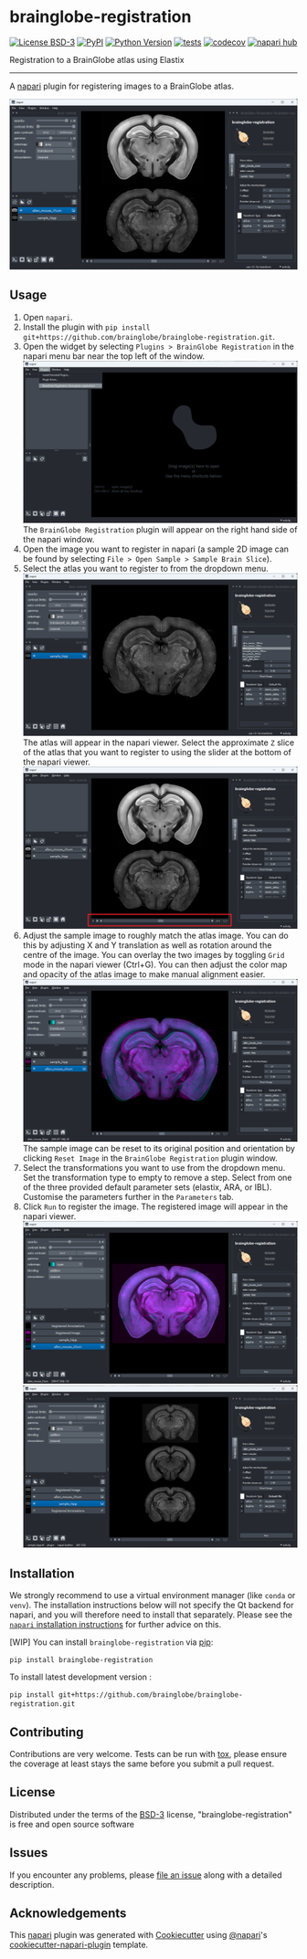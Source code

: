 # brainglobe-registration

[![License BSD-3](https://img.shields.io/pypi/l/brainglobe-registration.svg?color=green)](https://github.com/brainglobe/brainglobe-registration/raw/main/LICENSE)
[![PyPI](https://img.shields.io/pypi/v/brainglobe-registration.svg?color=green)](https://pypi.org/project/brainglobe-registration)
[![Python Version](https://img.shields.io/pypi/pyversions/brainglobe-registration.svg?color=green)](https://python.org)
[![tests](https://github.com/brainglobe/brainglobe-registration/workflows/tests/badge.svg)](https://github.com/brainglobe/brainglobe-registration/actions)
[![codecov](https://codecov.io/gh/brainglobe/brainglobe-registration/branch/main/graph/badge.svg)](https://codecov.io/gh/brainglobe/brainglobe-registration)
[![napari hub](https://img.shields.io/endpoint?url=https://api.napari-hub.org/shields/brainglobe-registration)](https://napari-hub.org/plugins/brainglobe-registration)

Registration to a BrainGlobe atlas using Elastix

----------------------------------

A [napari] plugin for registering images to a BrainGlobe atlas.

![brainglobe-registration](./imgs/brainglobe_registration_main.png)

## Usage

1. Open `napari`.
2. Install the plugin with `pip install git+https://github.com/brainglobe/brainglobe-registration.git`.
3. Open the widget by selecting `Plugins > BrainGlobe Registration` in the napari menu bar near the
top left of the window.
![brainglobe-registration-plugin](./imgs/brainglobe_registration_plugin_window.png)
The `BrainGlobe Registration` plugin will appear on the right hand side of the napari window.
4. Open the image you want to register in napari (a sample 2D image can be found by selecting `File > Open Sample > Sample Brain Slice`).
5. Select the atlas you want to register to from the dropdown menu.
![brainglobe-registration-atlas-selection](./imgs/brainglobe_registration_atlas_selection.png)
The atlas will appear in the napari viewer. Select the approximate `Z` slice of the atlas that you want to register to
using the slider at the bottom of the napari viewer.
![brainglobe-registration-atlas-selection](./imgs/brainglobe_registration_atlas_selection_2.png)
6. Adjust the sample image to roughly match the atlas image.
You can do this by adjusting X and Y translation as well as rotation around the centre of the image.
You can overlay the two images by toggling `Grid` mode in the napari viewer (Ctrl+G).
You can then adjust the color map and opacity of the atlas image to make manual alignment easier.
![brainglobe-registration-overlay](./imgs/brainglobe_registration_overlay.png)
The sample image can be reset to its original position and orientation by clicking `Reset Image` in the `BrainGlobe Registration` plugin window.
7. Select the transformations you want to use from the dropdown menu. Set the transformation type to empty to remove a step.
Select from one of the three provided default parameter sets (elastix, ARA, or IBL). Customise the parameters further in the
`Parameters` tab.
8. Click `Run` to register the image. The registered image will appear in the napari viewer.
![brainglobe-registration-registered](./imgs/brainglobe_registration_registered.png)
![brainglobe-registration-registered](./imgs/brainglobe_registration_registered_stacked.png)
## Installation

We strongly recommend to use a virtual environment manager (like `conda` or `venv`). The installation instructions below
will not specify the Qt backend for napari, and you will therefore need to install that separately. Please see the
[`napari` installation instructions](https://napari.org/stable/tutorials/fundamentals/installation.html) for further advice on this.

[WIP] You can install `brainglobe-registration` via [pip]:

    pip install brainglobe-registration


To install latest development version :

    pip install git+https://github.com/brainglobe/brainglobe-registration.git

## Contributing

Contributions are very welcome. Tests can be run with [tox], please ensure
the coverage at least stays the same before you submit a pull request.

## License

Distributed under the terms of the [BSD-3] license,
"brainglobe-registration" is free and open source software

## Issues

If you encounter any problems, please [file an issue] along with a detailed description.


## Acknowledgements

This [napari] plugin was generated with [Cookiecutter] using [@napari]'s [cookiecutter-napari-plugin] template.

<!--
Don't miss the full getting started guide to set up your new package:
https://github.com/napari/cookiecutter-napari-plugin#getting-started

and review the napari docs for plugin developers:
https://napari.org/stable/plugins/index.html
-->

[napari]: https://github.com/napari/napari
[Cookiecutter]: https://github.com/audreyr/cookiecutter
[@napari]: https://github.com/napari
[MIT]: http://opensource.org/licenses/MIT
[BSD-3]: http://opensource.org/licenses/BSD-3-Clause
[GNU GPL v3.0]: http://www.gnu.org/licenses/gpl-3.0.txt
[GNU LGPL v3.0]: http://www.gnu.org/licenses/lgpl-3.0.txt
[Apache Software License 2.0]: http://www.apache.org/licenses/LICENSE-2.0
[Mozilla Public License 2.0]: https://www.mozilla.org/media/MPL/2.0/index.txt
[cookiecutter-napari-plugin]: https://github.com/napari/cookiecutter-napari-plugin

[file an issue]: https://github.com/brainglobe/brainglobe-registration/issues

[napari]: https://github.com/napari/napari
[tox]: https://tox.readthedocs.io/en/latest/
[pip]: https://pypi.org/project/pip/
[PyPI]: https://pypi.org/
